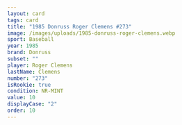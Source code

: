 ```yaml
---
layout: card
tags: card
title: "1985 Donruss Roger Clemens #273"
image: /images/uploads/1985-donruss-roger-clemens.webp
sport: Baseball
year: 1985
brand: Donruss
subset: ""
player: Roger Clemens
lastName: Clemens
number: "273"
isRookie: true
condition: NR-MINT
value: 10
displayCase: "2"
order: 10
---
```

